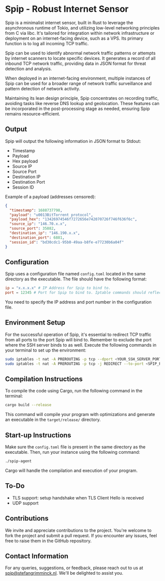 # Spip - Robust Internet Sensor

Spip is a minimalist internet sensor, built in Rust to leverage the asynchronous runtime of Tokio, and utilizing low-level networking principles from C via libc. It's tailored for integration within network infrastructure or deployment on an internet-facing device, such as a VPS. Its primary function is to log all incoming TCP traffic.

Spip can be used to identify abnormal network traffic patterns or attempts by internet scanners to locate specific devices. It generates a record of all inbound TCP network traffic, providing data in JSON format for threat detection and analysis.

When deployed in an internet-facing environment, multiple instances of Spip can be used for a broader range of network traffic surveillance and pattern detection of network activity.

Maintaining its lean design principle, Spip concentrates on recording traffic, avoiding tasks like reverse DNS lookup and geolocation. These features can be incorporated in the post-processing stage as needed, ensuring Spip remains resource-efficient.

## Output

Spip will output the following information in JSON format to Stdout:
- Timestamp
- Payload
- Hex payload
- Source IP
- Source Port
- Destination IP
- Destination Port
- Session ID

Example of a payload (addresses censored):

```JSON
{
  "timestamp": 1688737798,
  "payload": "u0013BitTorrent protocol",
  "payload_hex": "13426974546f7272656e742070726f746f636f6c",
  "source_ip": "146.70.x.x",
  "source_port": 35882,
  "destination_ip": "146.190.x.x",
  "destination_port": 6881,
  "session_id": "bd30cdc1-95b0-49aa-b8fe-e77230b6a04f"
}
```

## Configuration

Spip uses a configuration file named `config.toml` located in the same directory as the executable. The file should have the following format:

```toml
ip = "x.x.x.x" # IP Address for Spip to bind to.
port = 12345 # Port for Spip to bind to. Iptable commands should reflect this port. 
```

You need to specify the IP address and port number in the configuration file.

## Environment Setup

For the successful operation of Spip, it's essential to redirect TCP traffic from all ports to the port Spip will bind to. Remember to exclude the 
port where the SSH server binds to as well. Execute the following commands in your terminal to set up the environment:

``` bash
sudo iptables -t nat -A PREROUTING -p tcp --dport <YOUR_SSH_SERVER_PORT> -j ACCEPT
sudo iptables -t nat -A PREROUTING -p tcp -j REDIRECT --to-port <SPIP_PORT>
```

## Compilation Instructions

To compile the code using Cargo, run the following command in the terminal:

``` bash
cargo build --release
```

This command will compile your program with optimizations and generate an executable in the `target/release/` directory.

## Start-up Instructions

Make sure the `config.toml` file is present in the same directory as the executable. Then, run your instance using the following command:

```bash
./spip-agent
```

Cargo will handle the compilation and execution of your program.

## To-Do

- TLS support: setup handshake when TLS Client Hello is received
- UDP support

## Contributions

We invite and appreciate contributions to the project. You're welcome to fork the project and submit a pull request. If you encounter any issues, 
feel free to raise them in the GitHub repository.

## Contact Information

For any queries, suggestions, or feedback, please reach out to us at [spip@stefangrimminck.nl](mailto:spip@stefangrimminck.nl). We'll be delighted 
to assist you.
```

